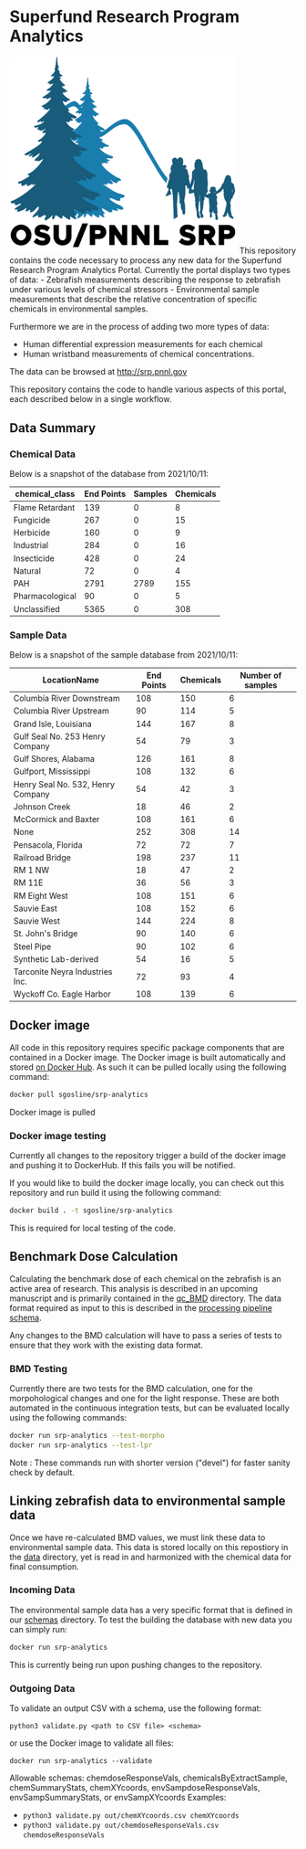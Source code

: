 # Superfund Research Program Analytics

<img src="OSU-PNNLsuperfund_Small.png"  width="400">
This repository contains the code necessary to process any new data for the Superfund Research Program Analytics Portal. Currently the portal displays two types of data:
- Zebrafish measurements describing the response to zebrafish under various levels of chemical stressors
- Environmental sample measurements that describe the relative concentration of specific chemicals in environmental samples.

Furthermore we are in the process of adding two more types of data:
- Human differential expression measurements for each chemical
- Human wristband measurements of chemical concentrations.

The data can be browsed at http://srp.pnnl.gov

This repository contains the code to handle various aspects of this portal, each described below in a single workflow.

## Data Summary

### Chemical Data

Below is a snapshot of the database from 2021/10/11:

|chemical_class|End Points|Samples|Chemicals
| --- | ---|--- |---|
|Flame Retardant|139|0|8|
|Fungicide|267|0|15|
|Herbicide|160|0|9|
|Industrial|284|0|16|
|Insecticide|428|0|24|
|Natural|72|0|4|
|PAH|2791|2789|155|
|Pharmacological|90|0|5|
|Unclassified|5365|0|308|

### Sample Data

Below is a snapshot of the sample database from 2021/10/11:

|LocationName|End Points|Chemicals|Number of samples|
| --- | --- | --- | --- |
|Columbia River Downstream|108|150|6|
|Columbia River Upstream|90|114|5|
|Grand Isle, Louisiana|144|167|8|
|Gulf Seal No. 253 Henry Company|54|79|3|
|Gulf Shores, Alabama|126|161|8|
|Gulfport, Mississippi|108|132|6|
|Henry Seal No. 532, Henry Company|54|42|3|
|Johnson Creek|18|46|2|
|McCormick and Baxter|108|161|6|
|None|252|308|14|
|Pensacola, Florida|72|72|7|
|Railroad Bridge|198|237|11|
|RM 1 NW|18|47|2|
|RM 11E|36|56|3|
|RM Eight West|108|151|6|
|Sauvie East|108|152|6|
|Sauvie West|144|224|8|
|St. John's Bridge|90|140|6|
|Steel Pipe|90|102|6|
|Synthetic Lab-derived|54|16|5|
|Tarconite Neyra Industries Inc.|72|93|4|
|Wyckoff Co. Eagle Harbor|108|139|6|


## Docker image
All code in this repository requires specific package components that are contained in a Docker image. The Docker image is built automatically and stored [on Docker Hub](https://hub.docker.com/repository/docker/sgosline/srp-analytics). As such it can be pulled locally using the following command:

``` bash
docker pull sgosline/srp-analytics
```

Docker image is pulled

### Docker image testing
Currently all changes to the repository trigger a build of the docker image and pushing it to DockerHub. If this fails you will be notified.

If you would like to build the docker image locally, you can check out this repository and run build it using the following command:

``` bash
docker build . -t sgosline/srp-analytics
```

This is required for local testing of the code.

## Benchmark Dose Calculation
Calculating the benchmark dose of each chemical on the zebrafish is an active area of research. This analysis is described in an upcoming manuscript and is primarily contained in the [qc_BMD](./qc_BMD) directory. The data format required as input to this is described in the [processing pipeline schema](./schemas/processingPipelineSchema.xlsx).

Any changes to the BMD calculation will have to pass a series of tests to ensure that they work with the existing data format.

### BMD Testing
Currently there are two tests for the BMD calculation, one for the morpohological changes and one for the light response. These are both automated in the continuous integration tests, but can be evaluated locally using the following commands:

``` bash
docker run srp-analytics --test-morpho
docker run srp-analytics --test-lpr
```

Note : These commands run with shorter version ("devel") for faster sanity check by default.


## Linking zebrafish data to environmental sample data

Once we have re-calculated BMD values, we must link these data to environmental sample data. This data is stored locally on this repostiory in the [data](./data) directory, yet is read in and harmonized with the chemical data for final consumption.

### Incoming Data
The environmental sample data has a very specific format that is defined in our [schemas](./schemas) directory. To test the building the database with new data you can simply run:

``` bash
docker run srp-analytics
```
This is currently being run upon pushing changes to the repository.

### Outgoing Data

To validate an output CSV with a schema, use the following format:
```
python3 validate.py <path to CSV file> <schema>
```
or use the Docker image to validate all files:
```
docker run srp-analytics --validate
```

Allowable schemas: chemdoseResponseVals, chemicalsByExtractSample, chemSummaryStats, chemXYcoords, envSampdoseResponseVals, envSampSummaryStats, or envSampXYcoords
Examples:

* ```python3 validate.py out/chemXYcoords.csv chemXYcoords```
* ```python3 validate.py out/chemdoseResponseVals.csv chemdoseResponseVals```
